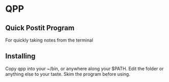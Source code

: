 #   QPP
##  Quick Postit Program

For quickly taking notes from the terminal

## Installing

Copy qpp into your ~/bin, or anywhere along your $PATH.
Edit the folder or anything else to your taste.
Skim the program before using.
